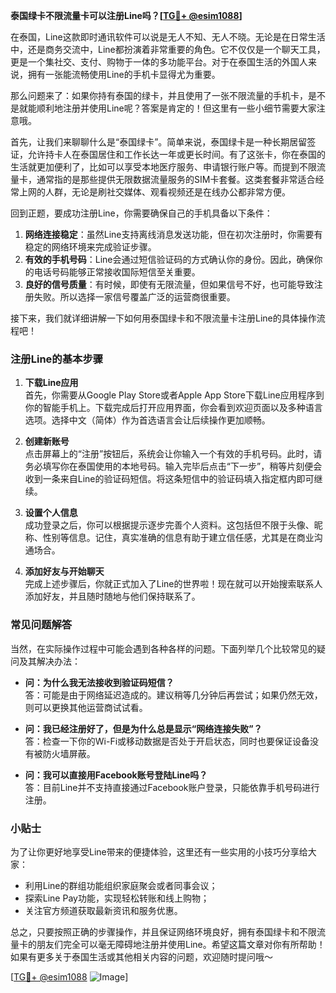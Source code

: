 **泰国绿卡不限流量卡可以注册Line吗？[[TG💪+ @esim1088](https://t.me/s/esim1088)]**

在泰国，Line这款即时通讯软件可以说是无人不知、无人不晓。无论是在日常生活中，还是商务交流中，Line都扮演着非常重要的角色。它不仅仅是一个聊天工具，更是一个集社交、支付、购物于一体的多功能平台。对于在泰国生活的外国人来说，拥有一张能流畅使用Line的手机卡显得尤为重要。

那么问题来了：如果你持有泰国的绿卡，并且使用了一张不限流量的手机卡，是不是就能顺利地注册并使用Line呢？答案是肯定的！但这里有一些小细节需要大家注意哦。

首先，让我们来聊聊什么是“泰国绿卡”。简单来说，泰国绿卡是一种长期居留签证，允许持卡人在泰国居住和工作长达一年或更长时间。有了这张卡，你在泰国的生活就更加便利了，比如可以享受本地医疗服务、申请银行账户等。而提到不限流量卡，通常指的是那些提供无限数据流量服务的SIM卡套餐。这类套餐非常适合经常上网的人群，无论是刷社交媒体、观看视频还是在线办公都非常方便。

回到正题，要成功注册Line，你需要确保自己的手机具备以下条件：
1. **网络连接稳定**：虽然Line支持离线消息发送功能，但在初次注册时，你需要有稳定的网络环境来完成验证步骤。
2. **有效的手机号码**：Line会通过短信验证码的方式确认你的身份。因此，确保你的电话号码能够正常接收国际短信至关重要。
3. **良好的信号质量**：有时候，即使有无限流量，但如果信号不好，也可能导致注册失败。所以选择一家信号覆盖广泛的运营商很重要。

接下来，我们就详细讲解一下如何用泰国绿卡和不限流量卡注册Line的具体操作流程吧！

### 注册Line的基本步骤

1. **下载Line应用**  
   首先，你需要从Google Play Store或者Apple App Store下载Line应用程序到你的智能手机上。下载完成后打开应用界面，你会看到欢迎页面以及多种语言选项。选择中文（简体）作为首选语言会让后续操作更加顺畅。

2. **创建新账号**  
   点击屏幕上的“注册”按钮后，系统会让你输入一个有效的手机号码。此时，请务必填写你在泰国使用的本地号码。输入完毕后点击“下一步”，稍等片刻便会收到一条来自Line的验证码短信。将这条短信中的验证码填入指定框内即可继续。

3. **设置个人信息**  
   成功登录之后，你可以根据提示逐步完善个人资料。这包括但不限于头像、昵称、性别等信息。记住，真实准确的信息有助于建立信任感，尤其是在商业沟通场合。

4. **添加好友与开始聊天**  
   完成上述步骤后，你就正式加入了Line的世界啦！现在就可以开始搜索联系人添加好友，并且随时随地与他们保持联系了。

### 常见问题解答

当然，在实际操作过程中可能会遇到各种各样的问题。下面列举几个比较常见的疑问及其解决办法：

- **问：为什么我无法接收到验证码短信？**  
  答：可能是由于网络延迟造成的。建议稍等几分钟后再尝试；如果仍然无效，则可以更换其他运营商试试看。

- **问：我已经注册好了，但是为什么总是显示“网络连接失败”？**  
  答：检查一下你的Wi-Fi或移动数据是否处于开启状态，同时也要保证设备没有被防火墙屏蔽。

- **问：我可以直接用Facebook账号登陆Line吗？**  
  答：目前Line并不支持直接通过Facebook账户登录，只能依靠手机号码进行注册。

### 小贴士

为了让你更好地享受Line带来的便捷体验，这里还有一些实用的小技巧分享给大家：
- 利用Line的群组功能组织家庭聚会或者同事会议；
- 探索Line Pay功能，实现轻松转账和线上购物；
- 关注官方频道获取最新资讯和服务优惠。

总之，只要按照正确的步骤操作，并且保证网络环境良好，拥有泰国绿卡和不限流量卡的朋友们完全可以毫无障碍地注册并使用Line。希望这篇文章对你有所帮助！如果有更多关于泰国生活或其他相关内容的问题，欢迎随时提问哦～

[[TG💪+ @esim1088](https://t.me/s/esim1088) ![Image](https://i.postimg.cc/4NQfJmqS/Snipaste-2025-05-13-00-14-12.png)]